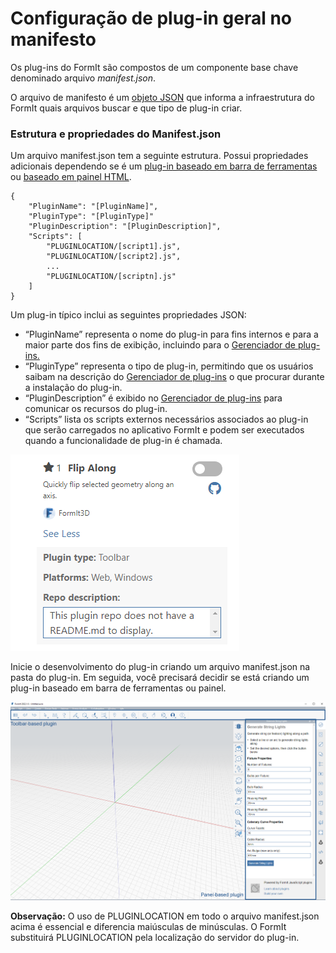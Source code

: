 # Configuração de plug-in geral no manifesto

Os plug-ins do FormIt são compostos de um componente base chave denominado arquivo _manifest.json_.

O arquivo de manifesto é um [objeto JSON](http://www.json.org) que informa a infraestrutura do FormIt quais arquivos buscar e que tipo de plug-in criar.

### Estrutura e propriedades do Manifest.json

Um arquivo manifest.json tem a seguinte estrutura. Possui propriedades adicionais dependendo se é um [plug-in baseado em barra de ferramentas](../additional-development-options/creating-a-toolbar-based-plugin.md) ou [baseado em painel HTML](../additional-development-options/creating-an-html-panel-plugin.md).

```
{
    "PluginName": "[PluginName]",
    "PluginType": "[PluginType]"
    "PluginDescription": "[PluginDescription]",
    "Scripts": [
        "PLUGINLOCATION/[script1].js",
        "PLUGINLOCATION/[script2].js",
        ...
        "PLUGINLOCATION/[scriptn].js"
    ]
}               
```

Um plug-in típico inclui as seguintes propriedades JSON:

* “PluginName” representa o nome do plug-in para fins internos e para a maior parte dos fins de exibição, incluindo para o [Gerenciador de plug-ins.](../../how-to-use-plug-ins.md#plugin-manager)
* “PluginType” representa o tipo de plug-in, permitindo que os usuários saibam na descrição do [Gerenciador de plug-ins](../../how-to-use-plug-ins.md#plugin-manager) o que procurar durante a instalação do plug-in.
* “PluginDescription” é exibido no [Gerenciador de plug-ins](../../how-to-use-plug-ins.md#plugin-manager) para comunicar os recursos do plug-in.
* “Scripts” lista os scripts externos necessários associados ao plug-in que serão carregados no aplicativo FormIt e podem ser executados quando a funcionalidade de plug-in é chamada.

![](<../../../.gitbook/assets/image (5) (1).png>)

Inicie o desenvolvimento do plug-in criando um arquivo manifest.json na pasta do plug-in. Em seguida, você precisará decidir se está criando um plug-in baseado em barra de ferramentas ou painel.

![](<../../../.gitbook/assets/image (36).png>)

**Observação:** O uso de PLUGINLOCATION em todo o arquivo manifest.json acima é essencial e diferencia maiúsculas de minúsculas. O FormIt substituirá PLUGINLOCATION pela localização do servidor do plug-in.
